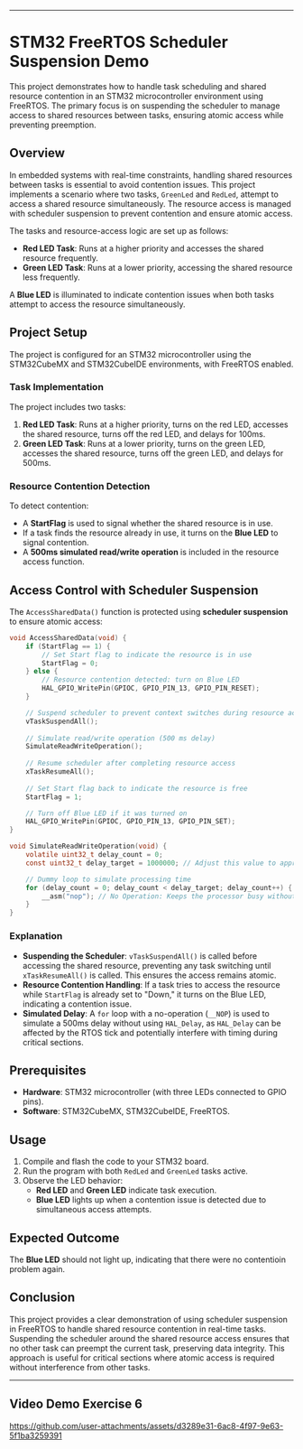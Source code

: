 
---

# STM32 FreeRTOS Scheduler Suspension Demo

This project demonstrates how to handle task scheduling and shared resource contention in an STM32 microcontroller environment using FreeRTOS. The primary focus is on suspending the scheduler to manage access to shared resources between tasks, ensuring atomic access while preventing preemption.

## Overview

In embedded systems with real-time constraints, handling shared resources between tasks is essential to avoid contention issues. This project implements a scenario where two tasks, `GreenLed` and `RedLed`, attempt to access a shared resource simultaneously. The resource access is managed with scheduler suspension to prevent contention and ensure atomic access.

The tasks and resource-access logic are set up as follows:

- **Red LED Task**: Runs at a higher priority and accesses the shared resource frequently.
- **Green LED Task**: Runs at a lower priority, accessing the shared resource less frequently.

A **Blue LED** is illuminated to indicate contention issues when both tasks attempt to access the resource simultaneously.

## Project Setup

The project is configured for an STM32 microcontroller using the STM32CubeMX and STM32CubeIDE environments, with FreeRTOS enabled. 

### Task Implementation

The project includes two tasks:

1. **Red LED Task**: Runs at a higher priority, turns on the red LED, accesses the shared resource, turns off the red LED, and delays for 100ms.
2. **Green LED Task**: Runs at a lower priority, turns on the green LED, accesses the shared resource, turns off the green LED, and delays for 500ms.

### Resource Contention Detection

To detect contention:
- A **StartFlag** is used to signal whether the shared resource is in use.
- If a task finds the resource already in use, it turns on the **Blue LED** to signal contention.
- A **500ms simulated read/write operation** is included in the resource access function.

## Access Control with Scheduler Suspension

The `AccessSharedData()` function is protected using **scheduler suspension** to ensure atomic access:

```c
void AccessSharedData(void) {
    if (StartFlag == 1) {
        // Set Start flag to indicate the resource is in use
        StartFlag = 0;
    } else {
        // Resource contention detected: turn on Blue LED
        HAL_GPIO_WritePin(GPIOC, GPIO_PIN_13, GPIO_PIN_RESET);
    }

    // Suspend scheduler to prevent context switches during resource access
    vTaskSuspendAll();
    
    // Simulate read/write operation (500 ms delay)
    SimulateReadWriteOperation();
    
    // Resume scheduler after completing resource access
    xTaskResumeAll();
    
    // Set Start flag back to indicate the resource is free
    StartFlag = 1;

    // Turn off Blue LED if it was turned on
    HAL_GPIO_WritePin(GPIOC, GPIO_PIN_13, GPIO_PIN_SET);
}

void SimulateReadWriteOperation(void) {
    volatile uint32_t delay_count = 0;
    const uint32_t delay_target = 1000000; // Adjust this value to approximate 500 ms

    // Dummy loop to simulate processing time
    for (delay_count = 0; delay_count < delay_target; delay_count++) {
        __asm("nop"); // No Operation: Keeps the processor busy without changing code behavior
    }
}
```

### Explanation

- **Suspending the Scheduler**: `vTaskSuspendAll()` is called before accessing the shared resource, preventing any task switching until `xTaskResumeAll()` is called. This ensures the access remains atomic.
- **Resource Contention Handling**: If a task tries to access the resource while `StartFlag` is already set to "Down," it turns on the Blue LED, indicating a contention issue.
- **Simulated Delay**: A `for` loop with a no-operation (`__NOP`) is used to simulate a 500ms delay without using `HAL_Delay`, as `HAL_Delay` can be affected by the RTOS tick and potentially interfere with timing during critical sections.

## Prerequisites

- **Hardware**: STM32 microcontroller (with three LEDs connected to GPIO pins).
- **Software**: STM32CubeMX, STM32CubeIDE, FreeRTOS.

## Usage

1. Compile and flash the code to your STM32 board.
2. Run the program with both `RedLed` and `GreenLed` tasks active.
3. Observe the LED behavior:
   - **Red LED** and **Green LED** indicate task execution.
   - **Blue LED** lights up when a contention issue is detected due to simultaneous access attempts.

## Expected Outcome

The **Blue LED** should not light up, indicating that there were no contentioin problem again.

## Conclusion

This project provides a clear demonstration of using scheduler suspension in FreeRTOS to handle shared resource contention in real-time tasks. Suspending the scheduler around the shared resource access ensures that no other task can preempt the current task, preserving data integrity. This approach is useful for critical sections where atomic access is required without interference from other tasks.

---

## Video Demo Exercise 6

https://github.com/user-attachments/assets/d3289e31-6ac8-4f97-9e63-5f1ba3259391
